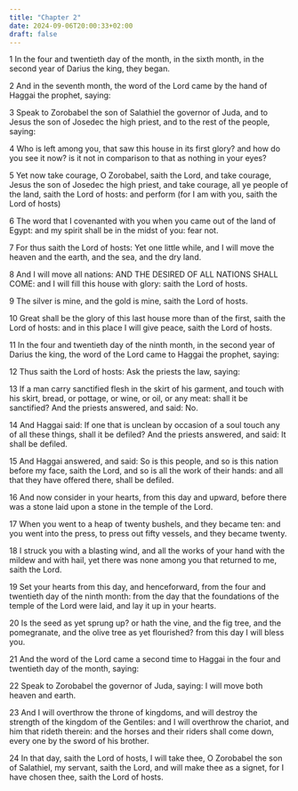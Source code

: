 ```yaml
---
title: "Chapter 2"
date: 2024-09-06T20:00:33+02:00
draft: false
---
```



1 In the four and twentieth day of the month, in the sixth month, in the second year of Darius the king, they began.

2 And in the seventh month, the word of the Lord came by the hand of Haggai the prophet, saying:

3 Speak to Zorobabel the son of Salathiel the governor of Juda, and to Jesus the son of Josedec the high priest, and to the rest of the people, saying:

4 Who is left among you, that saw this house in its first glory? and how do you see it now? is it not in comparison to that as nothing in your eyes?

5 Yet now take courage, O Zorobabel, saith the Lord, and take courage, Jesus the son of Josedec the high priest, and take courage, all ye people of the land, saith the Lord of hosts: and perform (for I am with you, saith the Lord of hosts)

6 The word that I covenanted with you when you came out of the land of Egypt: and my spirit shall be in the midst of you: fear not.

7 For thus saith the Lord of hosts: Yet one little while, and I will move the heaven and the earth, and the sea, and the dry land.

8 And I will move all nations: AND THE DESIRED OF ALL NATIONS SHALL COME: and I will fill this house with glory: saith the Lord of hosts.

9 The silver is mine, and the gold is mine, saith the Lord of hosts.

10 Great shall be the glory of this last house more than of the first, saith the Lord of hosts: and in this place I will give peace, saith the Lord of hosts.

11 In the four and twentieth day of the ninth month, in the second year of Darius the king, the word of the Lord came to Haggai the prophet, saying:

12 Thus saith the Lord of hosts: Ask the priests the law, saying:

13 If a man carry sanctified flesh in the skirt of his garment, and touch with his skirt, bread, or pottage, or wine, or oil, or any meat: shall it be sanctified? And the priests answered, and said: No.

14 And Haggai said: If one that is unclean by occasion of a soul touch any of all these things, shall it be defiled? And the priests answered, and said: It shall be defiled.

15 And Haggai answered, and said: So is this people, and so is this nation before my face, saith the Lord, and so is all the work of their hands: and all that they have offered there, shall be defiled.

16 And now consider in your hearts, from this day and upward, before there was a stone laid upon a stone in the temple of the Lord.

17 When you went to a heap of twenty bushels, and they became ten: and you went into the press, to press out fifty vessels, and they became twenty.

18 I struck you with a blasting wind, and all the works of your hand with the mildew and with hail, yet there was none among you that returned to me, saith the Lord.

19 Set your hearts from this day, and henceforward, from the four and twentieth day of the ninth month: from the day that the foundations of the temple of the Lord were laid, and lay it up in your hearts.

20 Is the seed as yet sprung up? or hath the vine, and the fig tree, and the pomegranate, and the olive tree as yet flourished? from this day I will bless you.

21 And the word of the Lord came a second time to Haggai in the four and twentieth day of the month, saying:

22 Speak to Zorobabel the governor of Juda, saying: I will move both heaven and earth.

23 And I will overthrow the throne of kingdoms, and will destroy the strength of the kingdom of the Gentiles: and I will overthrow the chariot, and him that rideth therein: and the horses and their riders shall come down, every one by the sword of his brother.

24 In that day, saith the Lord of hosts, I will take thee, O Zorobabel the son of Salathiel, my servant, saith the Lord, and will make thee as a signet, for I have chosen thee, saith the Lord of hosts.

